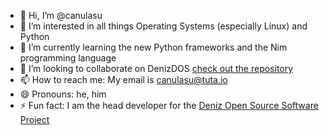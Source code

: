 - 👋 Hi, I’m @canulasu
- 👀 I’m interested in all things Operating Systems (especially Linux) and Python
- 🌱 I’m currently learning the new Python frameworks and the Nim programming language
- 💞️ I’m looking to collaborate on DenizDOS [check out the repository](https://github.com/canulasu/DenizDOS)
- 📫 How to reach me: My email is canulasu@tuta.io
- 😄 Pronouns: he, him
- ⚡ Fun fact: I am the head developer for the [Deniz Open Source Software Project](https://github.com/canulasu/Deniz)

<!---
canulasu/canulasu is a ✨ special ✨ repository because its `README.md` (this file) appears on your GitHub profile.
You can click the Preview link to take a look at your changes.
--->

